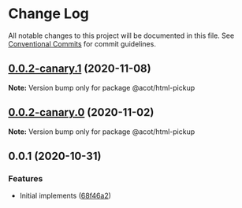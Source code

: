 # Change Log

All notable changes to this project will be documented in this file.
See [Conventional Commits](https://conventionalcommits.org) for commit guidelines.

## [0.0.2-canary.1](https://github.com/acot-a11y/acot/compare/@acot/html-pickup@0.0.2-canary.0...@acot/html-pickup@0.0.2-canary.1) (2020-11-08)

**Note:** Version bump only for package @acot/html-pickup

## [0.0.2-canary.0](https://github.com/acot-a11y/acot/compare/@acot/html-pickup@0.0.1...@acot/html-pickup@0.0.2-canary.0) (2020-11-02)

**Note:** Version bump only for package @acot/html-pickup

## 0.0.1 (2020-10-31)

### Features

- Initial implements ([68f46a2](https://github.com/acot-a11y/acot/commit/68f46a250de7793795678ece40d23d927ddd075c))

